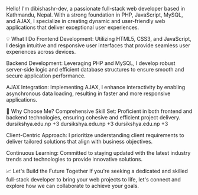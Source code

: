 Hello! I'm dibishashr-dev, a passionate full-stack web developer based in Kathmandu, Nepal. With a strong foundation in PHP, JavaScript, MySQL, and AJAX, I specialize in creating dynamic and user-friendly web applications that deliver exceptional user experiences.

💡 What I Do
Frontend Development: Utilizing HTML5, CSS3, and JavaScript, I design intuitive and responsive user interfaces that provide seamless user experiences across devices.

Backend Development: Leveraging PHP and MySQL, I develop robust server-side logic and efficient database structures to ensure smooth and secure application performance.

AJAX Integration: Implementing AJAX, I enhance interactivity by enabling asynchronous data loading, resulting in faster and more responsive applications.

🚀 Why Choose Me?
Comprehensive Skill Set: Proficient in both frontend and backend technologies, ensuring cohesive and efficient project delivery.
dursikshya.edu.np
+3
dursikshya.edu.np
+3
dursikshya.edu.np
+3

Client-Centric Approach: I prioritize understanding client requirements to deliver tailored solutions that align with business objectives.

Continuous Learning: Committed to staying updated with the latest industry trends and technologies to provide innovative solutions.

📈 Let's Build the Future Together
If you're seeking a dedicated and skilled full-stack developer to bring your web projects to life, let's connect and explore how we can collaborate to achieve your goals.
